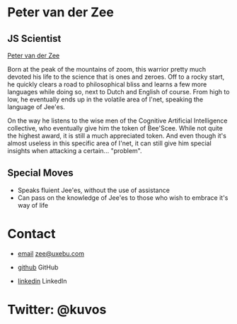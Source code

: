Peter van der Zee
=================

JS Scientist
------------

[Peter van der Zee](/media/img/team/zee.png)

Born at the peak of the mountains of zoom, this warrior pretty much devoted his life to the science that is ones and zeroes. Off to a rocky start, he quickly clears a road to philosophical bliss and learns a few more languages while doing so, next to Dutch and English of course. From high to low, he eventually ends up in the volatile area of I'net, speaking the language of Jee'es.

On the way he listens to the wise men of the Cognitive Artificial Intelligence collective, who eventually give him the token of Bee'Scee. While not quite the highest award, it is still a much appreciated token. And even though it's almost useless in this specific area of I'net, it can still give him special insights when attacking a certain... "problem".

Special Moves
-------------

* Speaks fluient Jee'es, without the use of assistance
* Can pass on the knowledge of Jee'es to those who wish to embrace it's way of life

Contact
=======

* [email](mailto:zee@uxebu.com)
  zee@uxebu.com

* [github](http://github.com/qfox)
  GitHub

* [linkedin](http://www.linkedin.com/in/kuvos)
  LinkedIn

Twitter: @kuvos
===============
